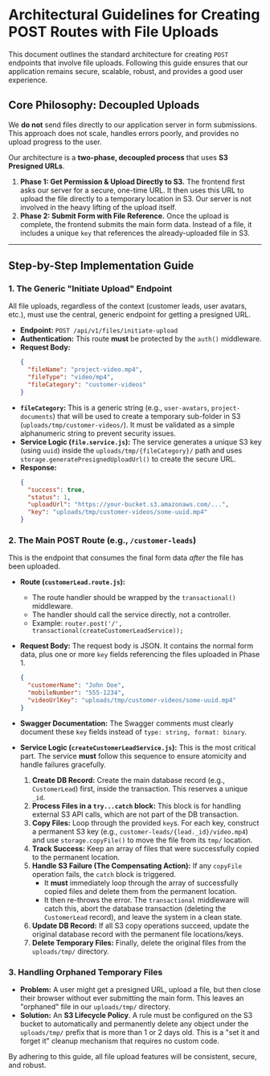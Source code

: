 # Architectural Guidelines for Creating POST Routes with File Uploads

This document outlines the standard architecture for creating `POST` endpoints that involve file uploads. Following this guide ensures that our application remains secure, scalable, robust, and provides a good user experience.

## Core Philosophy: Decoupled Uploads

We **do not** send files directly to our application server in form submissions. This approach does not scale, handles errors poorly, and provides no upload progress to the user.

Our architecture is a **two-phase, decoupled process** that uses **S3 Presigned URLs**.

1.  **Phase 1: Get Permission & Upload Directly to S3.** The frontend first asks our server for a secure, one-time URL. It then uses this URL to upload the file directly to a temporary location in S3. Our server is not involved in the heavy lifting of the upload itself.
2.  **Phase 2: Submit Form with File Reference.** Once the upload is complete, the frontend submits the main form data. Instead of a file, it includes a unique `key` that references the already-uploaded file in S3.

---

## Step-by-Step Implementation Guide

### 1. The Generic "Initiate Upload" Endpoint

All file uploads, regardless of the context (customer leads, user avatars, etc.), must use the central, generic endpoint for getting a presigned URL.

-   **Endpoint:** `POST /api/v1/files/initiate-upload`
-   **Authentication:** This route **must** be protected by the `auth()` middleware.
-   **Request Body:**
    ```json
    {
      "fileName": "project-video.mp4",
      "fileType": "video/mp4",
      "fileCategory": "customer-videos" 
    }
    ```
-   **`fileCategory`:** This is a generic string (e.g., `user-avatars`, `project-documents`) that will be used to create a temporary sub-folder in S3 (`uploads/tmp/customer-videos/`). It must be validated as a simple alphanumeric string to prevent security issues.
-   **Service Logic (`file.service.js`):** The service generates a unique S3 key (using `uuid`) inside the `uploads/tmp/{fileCategory}/` path and uses `storage.generatePresignedUploadUrl()` to create the secure URL.
-   **Response:**
    ```json
    {
      "success": true,
      "status": 1,
      "uploadUrl": "https://your-bucket.s3.amazonaws.com/...",
      "key": "uploads/tmp/customer-videos/some-uuid.mp4"
    }
    ```

### 2. The Main POST Route (e.g., `/customer-leads`)

This is the endpoint that consumes the final form data *after* the file has been uploaded.

-   **Route (`customerLead.route.js`):**
    -   The route handler should be wrapped by the `transactional()` middleware.
    -   The handler should call the service directly, not a controller.
    -   Example: `router.post('/', transactional(createCustomerLeadService));`

-   **Request Body:** The request body is JSON. It contains the normal form data, plus one or more `key` fields referencing the files uploaded in Phase 1.
    ```json
    {
      "customerName": "John Doe",
      "mobileNumber": "555-1234",
      "videoUrlKey": "uploads/tmp/customer-videos/some-uuid.mp4"
    }
    ```
-   **Swagger Documentation:** The Swagger comments must clearly document these `key` fields instead of `type: string, format: binary`.

-   **Service Logic (`createCustomerLeadService.js`):** This is the most critical part. The service **must** follow this sequence to ensure atomicity and handle failures gracefully.

    1.  **Create DB Record:** Create the main database record (e.g., `CustomerLead`) first, inside the transaction. This reserves a unique `_id`.
    2.  **Process Files in a `try...catch` block:** This block is for handling external S3 API calls, which are not part of the DB transaction.
    3.  **Copy Files:** Loop through the provided `key`s. For each key, construct a permanent S3 key (e.g., `customer-leads/{lead._id}/video.mp4`) and use `storage.copyFile()` to move the file from its `tmp/` location.
    4.  **Track Success:** Keep an array of files that were successfully copied to the permanent location.
    5.  **Handle S3 Failure (The Compensating Action):** If any `copyFile` operation fails, the `catch` block is triggered.
        -   It **must** immediately loop through the array of successfully copied files and delete them from the permanent location.
        -   It then re-throws the error. The `transactional` middleware will catch this, abort the database transaction (deleting the `CustomerLead` record), and leave the system in a clean state.
    6.  **Update DB Record:** If all S3 copy operations succeed, update the original database record with the permanent file locations/keys.
    7.  **Delete Temporary Files:** Finally, delete the original files from the `uploads/tmp/` directory.

### 3. Handling Orphaned Temporary Files

-   **Problem:** A user might get a presigned URL, upload a file, but then close their browser without ever submitting the main form. This leaves an "orphaned" file in our `uploads/tmp/` directory.
-   **Solution:** An **S3 Lifecycle Policy**. A rule must be configured on the S3 bucket to automatically and permanently delete any object under the `uploads/tmp/` prefix that is more than 1 or 2 days old. This is a "set it and forget it" cleanup mechanism that requires no custom code.

By adhering to this guide, all file upload features will be consistent, secure, and robust. 